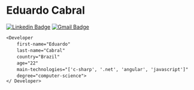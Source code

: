 # Eduardo Cabral
[![Linkedin Badge](https://img.shields.io/badge/-eduardosbcabral-blue?style=flat-square&logo=Linkedin&logoColor=white&link=https://www.linkedin.com/in/eduardosbcabral/)](https://www.linkedin.com/in/eduardosbcabral/)
[![Gmail Badge](https://img.shields.io/badge/-eduardosbcabral@gmail.com-c14438?style=flat-square&logo=Gmail&logoColor=white&link=mailto:eduardosbcabral@gmail.com)](mailto:eduardosbcabral@gmail.com)

`<Developer`  
  `first-name="Eduardo"`   
  `last-name="Cabral"`   
  `country="Brazil"`  
  `age="22"`   
  `main-technologies="['c-sharp', '.net', 'angular', 'javascript']"`    
  `degree="computer-science">`   
`</ Developer>`
